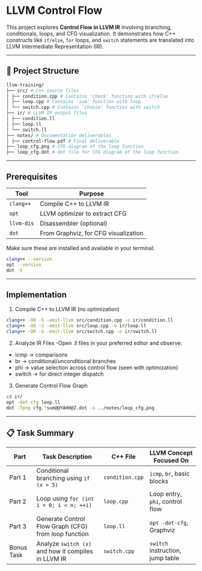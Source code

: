 #  LLVM Control Flow 

This project explores **Control Flow in LLVM IR**  involving branching, conditionals, loops, and CFG visualization. 
It demonstrates how C++ constructs like `if/else`, `for` loops, and `switch` statements are translated into LLVM Intermediate Representation (IR).

---

## 📁 Project Structure
```bash
llvm-training/
├── src/ # C++ source files
│ ├── condition.cpp # Contains 'check' function with if/else
│ ├── loop.cpp # Contains 'sum' function with loop
│ └── switch.cpp # Contains 'choose' function with switch
├── ir/ # LLVM IR output files
│ ├── condition.ll
│ ├── loop.ll
│ └── switch.ll
├── notes/ # Documentation deliverables
│ ├── control-flow.pdf # Final deliverable
├── loop_cfg.png # CFG diagram of the loop function
├── loop_cfg.dot # dot file for CFG diagram of the loop function
```
---
## Prerequisites

| Tool       | Purpose                                 |
|------------|------------------------------------------|
| `clang++`  | Compile C++ to LLVM IR                   |
| `opt`      | LLVM optimizer to extract CFG            |
| `llvm-dis` | Disassembler (optional)                  |
| `dot`      | From Graphviz, for CFG visualization     |

Make sure these are installed and available in your terminal:

```bash
clang++ --version
opt --version
dot -V
```
---
## Implementation

1. Compile C++ to LLVM IR (no optimization)
  ```bash
clang++ -O0 -S -emit-llvm src/condition.cpp -o ir/condition.ll
clang++ -O0 -S -emit-llvm src/loop.cpp -o ir/loop.ll
clang++ -O0 -S -emit-llvm src/switch.cpp -o ir/switch.ll
```
2. Analyze IR Files
 -Open .ll files in your preferred editor and observe:
* icmp → comparisons
* br → conditional/unconditional branches
* phi → value selection across control flow (seen with optimization)
* switch → for direct integer dispatch

3. Generate Control Flow Graph
  ```bash
cd ir/
opt -dot-cfg loop.ll
dot -Tpng cfg.?sum@@YAHH@Z.dot -o ../notes/loop_cfg.png
```
---
## 📋 Task Summary

| Part         | Task Description                                             | C++ File         | LLVM Concept Focused On          |
|--------------|--------------------------------------------------------------|------------------|----------------------------------|
| Part 1       | Conditional branching using `if (x > 5)`                     | `condition.cpp`  | `icmp`, `br`, basic blocks       |
| Part 2       | Loop using `for (int i = 0; i < n; ++i)`                     | `loop.cpp`       | Loop entry, `phi`, control flow  |
| Part 3       | Generate Control Flow Graph (CFG) from loop function         | `loop.ll`        | `opt -dot-cfg`, Graphviz         |
| Bonus Task   | Analyze `switch (x)` and how it compiles in LLVM IR          | `switch.cpp`     | `switch` instruction, jump table |

